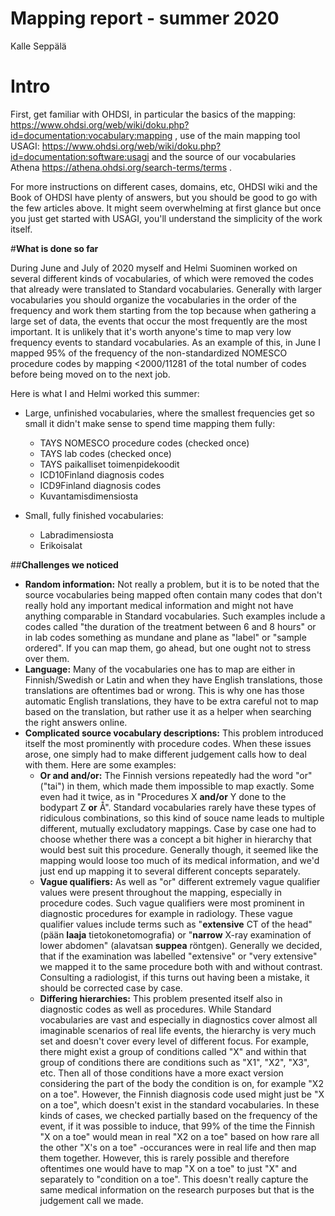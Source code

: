# Mapping report - summer 2020
Kalle Seppälä

# Intro
First, get familiar with OHDSI, in particular the basics of the mapping: https://www.ohdsi.org/web/wiki/doku.php?id=documentation:vocabulary:mapping , use of the main mapping tool USAGI: https://www.ohdsi.org/web/wiki/doku.php?id=documentation:software:usagi and the source of our vocabularies Athena https://athena.ohdsi.org/search-terms/terms .

For more instructions on different cases, domains, etc, OHDSI wiki and the Book of OHDSI have plenty of answers, but you should be good to go with the few articles above. It might seem overwhelming at first glance but once you just get started with USAGI, you'll understand the simplicity of the work itself.

#**What is done so far**

During June and July of 2020 myself and Helmi Suominen worked on several different kinds of vocabularies, of which were removed the codes that already were translated to Standard vocabularies. Generally with larger vocabularies you should organize the vocabularies in the order of the frequency and work them starting from the top because when gathering a large set of data, the events that occur the most frequently are the most important. It is unlikely that it's worth anyone's time to map very low frequency events to standard vocabularies. As an example of this, in June I mapped 95% of the frequency of the non-standardized NOMESCO procedure codes by mapping <2000/11281 of the total number of codes before being moved on to the next job.

Here is what I and Helmi worked this summer:


- Large, unfinished vocabularies, where the smallest frequencies get so small it didn't make sense to spend time mapping them fully:
  - TAYS NOMESCO procedure codes (checked once)
  - TAYS lab codes (checked once)
  - TAYS paikalliset toimenpidekoodit
  - ICD10Finland diagnosis codes
  - ICD9Finland diagnosis codes
  - Kuvantamisdimensiosta

- Small, fully finished vocabularies:
  - Labradimensiosta
  - Erikoisalat


##**Challenges we noticed**
- **Random information:** Not really a problem, but it is to be noted that the source vocabularies being mapped often contain many codes that don't really hold any important medical information and might not have anything comparable in Standard vocabularies. Such examples include a codes called "the duration of the treatment between 6 and 8 hours" or in lab codes something as mundane and plane as "label" or "sample ordered". If you can map them, go ahead, but one ought not to stress over them.
- **Language:** Many of the vocabularies one has to map are either in Finnish/Swedish or Latin and when they have English translations, those translations are oftentimes bad or wrong. This is why one has those automatic English translations, they have to be extra careful not to map based on the translation, but rather use it as a helper when searching the right answers online.
- **Complicated source vocabulary descriptions:** This problem introduced itself the most prominently with procedure codes. When these issues arose, one simply had to make different judgement calls how to deal with them. Here are some examples:
  - **Or and and/or:** The Finnish versions repeatedly had the word "or" ("tai") in them, which made them impossible to map exactly. Some even had it twice, as in "Procedures X **and/or** Y done to the bodypart Z **or** Å". Standard vocabularies rarely have these types of ridiculous combinations, so this kind of souce name leads to multiple different, mutually excludatory mappings. Case by case one had to choose whether there was a concept a bit higher in hierarchy that would best suit this procedure. Generally though, it seemed like the mapping would loose too much of its medical information, and we'd just end up mapping it to several different concepts separately.
  - **Vague qualifiers:** As well as "or" different extremely vague qualifier values were present throughout the mapping, especially in procedure codes. Such vague qualifiers were most prominent in diagnostic procedures for example in radiology. These vague qualifier values include terms such as "**extensive** CT of the head" (pään **laaja** tietokonetomografia) or "**narrow** X-ray examination of lower abdomen" (alavatsan **suppea** röntgen). Generally we decided, that if the examination was labelled "extensive" or "very extensive" we mapped it to the same procedure both with and without contrast. Consulting a radiologist, if this turns out having been a mistake, it should be corrected case by case.
  - **Differing hierarchies:** This problem presented itself also in diagnostic codes as well as procedures. While Standard vocabularies are vast and especially in diagnostics cover almost all imaginable scenarios of real life events, the hierarchy is very much set and doesn't cover every level of different focus. For example, there might exist a group of conditions called "X" and within that group of conditions there are conditions such as "X1", "X2", "X3", etc. Then all of those conditions have a more exact version considering the part of the body the condition is on, for example "X2 on a toe". However, the Finnish diagnosis code used might just be "X on a toe", which doesn't exist in the standard vocabularies. In these kinds of cases, we checked partially based on the frequency of the event, if it was possible to induce, that 99% of the time the Finnish "X on a toe" would mean in real "X2 on a toe" based on how rare all the other "X's on a toe" -occurances were in real life and then map them together. However, this is rarely possible and therefore oftentimes one would have to map "X on a toe" to just "X" and separately to "condition on a toe". This doesn't really capture the same medical information on the research purposes but that is the judgement call we made.
  
